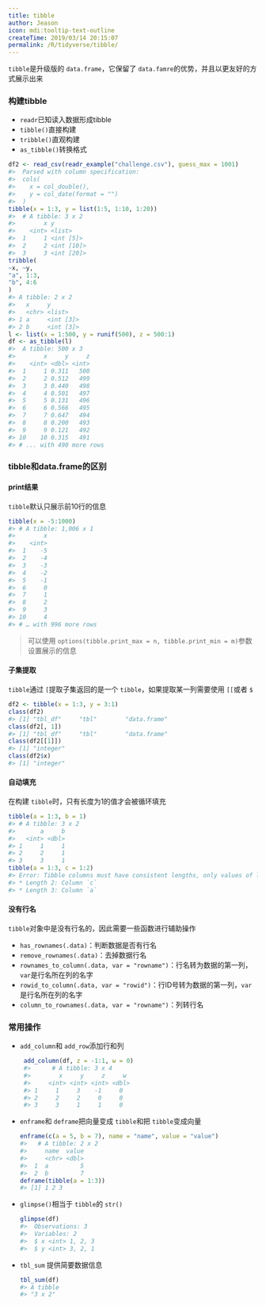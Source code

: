 ```yaml
---
title: tibble
author: Jeason
icon: mdi:tooltip-text-outline
createTime: 2019/03/14 20:15:07
permalink: /R/tidyverse/tibble/
---
```

`tibble`是升级版的 `data.frame`，它保留了 `data.famre`的优势，并且以更友好的方式展示出来

### 构建tibble

+ `readr`已知读入数据形成tibble
+ `tibble()`直接构建
+ `tribble()`直观构建
+ `as_tibble()`转换格式

```r
df2 <- read_csv(readr_example("challenge.csv"), guess_max = 1001)
#>  Parsed with column specification:
#>  cols(
#>    x = col_double(),
#>    y = col_date(format = "")
#>  )
tibble(x = 1:3, y = list(1:5, 1:10, 1:20))
#>  # A tibble: 3 x 2
#>        x y       
#>    <int> <list>  
#>  1     1 <int [5]> 
#>  2     2 <int [10]>
#>  3     3 <int [20]>
tribble(
~x, ~y,
"a", 1:3,
"b", 4:6
)
#> A tibble: 2 x 2
#>   x     y      
#>   <chr> <list>   
#> 1 a     <int [3]>
#> 2 b     <int [3]>
l <- list(x = 1:500, y = runif(500), z = 500:1)
df <- as_tibble(l)
#>  A tibble: 500 x 3
#>        x     y     z
#>    <int> <dbl> <int>
#>  1     1 0.311   500
#>  2     2 0.512   499
#>  3     3 0.440   498
#>  4     4 0.501   497
#>  5     5 0.131   496
#>  6     6 0.566   495
#>  7     7 0.647   494
#>  8     8 0.200   493
#>  9     9 0.121   492
#> 10    10 0.315   491
#> # ... with 490 more rows
```

### tibble和data.frame的区别

#### print结果

`tibble`默认只展示前10行的信息

```r
tibble(x = -5:1000)
#> # A tibble: 1,006 x 1
#>        x
#>    <int>
#>  1    -5
#>  2    -4
#>  3    -3
#>  4    -2
#>  5    -1
#>  6     0
#>  7     1
#>  8     2
#>  9     3
#> 10     4
#> # … with 996 more rows
```

> 可以使用 `options(tibble.print_max = n, tibble.print_min = m)`参数设置展示的信息

#### 子集提取

`tibble`通过 `[`提取子集返回的是一个 `tibble`，如果提取某一列需要使用 `[[`或者 `$`

```r
df2 <- tibble(x = 1:3, y = 3:1)
class(df2)
#> [1] "tbl_df"     "tbl"        "data.frame"
class(df2[, 1])
#> [1] "tbl_df"     "tbl"        "data.frame"
class(df2[[1]])
#> [1] "integer"
class(df2$x)
#> [1] "integer"
```

#### 自动填充

在构建 `tibble`时，只有长度为1的值才会被循环填充

```r
tibble(a = 1:3, b = 1)
#> # A tibble: 3 x 2
#>       a     b
#>   <int> <dbl>
#> 1     1     1
#> 2     2     1
#> 3     3     1
tibble(a = 1:3, c = 1:2)
#> Error: Tibble columns must have consistent lengths, only values of length one are recycled:
#> * Length 2: Column `c`
#> * Length 3: Column `a`
```

#### 没有行名

`tibble`对象中是没有行名的，因此需要一些函数进行辅助操作

+ `has_rownames(.data)`：判断数据是否有行名
+ `remove_rownames(.data)`：去掉数据行名
+ `rownames_to_column(.data, var = "rowname")`：行名转为数据的第一列，`var`是行名所在列的名字
+ `rowid_to_column(.data, var = "rowid")`：行ID号转为数据的第一列，`var`是行名所在列的名字
+ `column_to_rownames(.data, var = "rowname")`：列转行名

### 常用操作

+ `add_column`和 `add_row`添加行和列
  ```r
   add_column(df, z = -1:1, w = 0)
   #>      # A tibble: 3 x 4
   #>        x     y     z     w
   #>     <int> <int> <int> <dbl>
   #> 1     1     3    -1     0
   #> 2     2     2     0     0
   #> 3     3     1     1     0
  ```
+ `enframe`和 `deframe`把向量变成 `tibble`和把 `tibble`变成向量
  ```r
  enframe(c(a = 5, b = 7), name = "name", value = "value")
  #>   # A tibble: 2 x 2
  #>     name  value
  #>     <chr> <dbl>
  #>  1  a         5
  #>  2  b         7
  deframe(tibble(a = 1:3))
  #> [1] 1 2 3
  ```
+ `glimpse()`相当于 `tibble`的 `str()`
  ```r
  glimpse(df)
  #>  Observations: 3
  #>  Variables: 2
  #>  $ x <int> 1, 2, 3
  #>  $ y <int> 3, 2, 1
  ```
+ `tbl_sum`
  提供简要数据信息
  ```r
  tbl_sum(df)
  #> A tibble 
  #> "3 x 2" 
  ```
